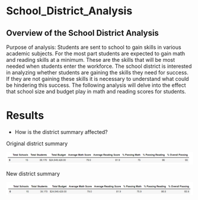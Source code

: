 # School_District_Analysis
## Overview of the School District Analysis
Purpose of analysis:
Students are sent to school to gain skills in various academic subjects. For the most part students are expected to gain math and reading skills at a minimum. These are the skills that will be most needed when students enter the workforce. The school district is interested in analyzing whether students are gaining the skills they need for success. If they are not gaining these skills it is necessary to understand what could be hindering this success. The following analysis will delve into the effect that school size and budget play in math and reading scores for students. 

# Results

* How is the district summary affected?

Original district summary

![](https://github.com/lightbright832/School_District_Analysis/blob/main/Original%20District%20Summary.png)

New district summary

![](https://github.com/lightbright832/School_District_Analysis/blob/main/New%20Disctrict%20Summary.png)
